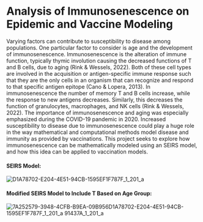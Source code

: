 # Analysis of Immunosenescence on Epidemic and Vaccine Modeling 
  Varying factors can contribute to susceptibility to disease among populations. One particular factor to consider is age and the development of immunosenescence. Immunosenescence is the alteration of immune function, typically thymic involution causing the decreased functions of T and B cells, due to aging (Rink & Wessels, 2022). Both of these cell types are involved in the acquisition or antigen-specific immune response such that they are the only cells in an organism that can recognize and respond to that specific antigen epitope (Cano & Lopera, 2013). In immunosenescence the number of memory T and B cells increase, while the response to new antigens decreases. Similarly, this decreases the function of granulocytes, macrophages, and NK cells (Rink & Wessels, 2022). 
  The importance of immunosenescence and aging was especially emphasized during the COVID-19 pandemic in 2020. Increased susceptibility to disease due to immunosenescence could play a huge role in the way mathematical and computational methods model disease and immunity as provided by vaccinations. This project seeks to explore how immunosenescence can be mathematically modeled using an SEIRS model, and how this idea can be applied to vaccination models. 

#### SEIRS Model:
![D1A78702-E204-4E51-94CB-1595EF1F787F_1_201_a](https://github.com/saba2735/Infectious_Disease_Project/assets/123501165/d1beff20-20c5-4295-850d-7b77bd118a1b)

#### Modified SEIRS Model to Include T Based on Age Group:
  ![7A252579-3948-4CFB-B9EA-09B956![D1A78702-E204-4E51-94CB-1595EF1F787F_1_201_a](https://github.com/saba2735/Infectious_Disease_Project/assets/123501165/4be54916-18b5-40c6-865e-ac25cf56fb13)
91437A_1_201_a](https://github.com/saba2735/Infectious_Disease_Project/assets/123501165/8e0b6573-917c-40ba-a5ed-068afa707663)

